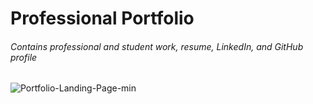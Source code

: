 
# Professional Portfolio

###### Contains professional and student work, resume, LinkedIn, and GitHub profile

![Portfolio-Landing-Page-min](https://user-images.githubusercontent.com/91970214/146635452-f6c3dff8-1364-4023-9dee-ca0d899301f0.jpg)

